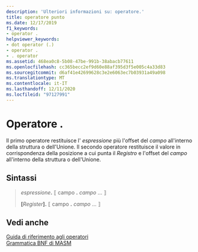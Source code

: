 ```yaml
---
description: 'Ulteriori informazioni su: operatore.'
title: operatore punto
ms.date: 12/17/2019
f1_keywords:
- operator .
helpviewer_keywords:
- dot operator (.)
- operator .
- . operator
ms.assetid: 468ea0c8-5b08-47be-991b-38abacb77611
ms.openlocfilehash: cc365becc2ef9d60e88af395d3f5e005c4a33d83
ms.sourcegitcommit: d6af41e42699628c3e2e6063ec7b03931a49a098
ms.translationtype: MT
ms.contentlocale: it-IT
ms.lasthandoff: 12/11/2020
ms.locfileid: "97127991"
---
```

# <a name="operator-"></a>Operatore .

Il primo operatore restituisce l' *espressione* più l'offset del *campo* all'interno della struttura o dell'Unione. Il secondo operatore restituisce il valore in corrispondenza della posizione a cui punta il *Registro* e l'offset del *campo* all'interno della struttura o dell'Unione.

## <a name="syntax"></a>Sintassi

> *espressione*__.__ ⟦ campo __.__ *campo* ... ⟧
>
> **\[**_Register_**]**__.__ ⟦ campo __.__ *campo* ... ⟧

## <a name="see-also"></a>Vedi anche

[Guida di riferimento agli operatori](operators-reference.md)\
[Grammatica BNF di MASM](masm-bnf-grammar.md)
